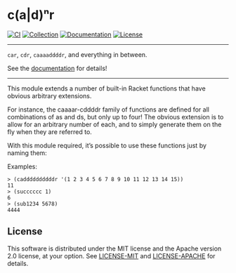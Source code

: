 # c(a|d)ⁿr

[![CI](https://github.com/eutro/cadnr/actions/workflows/ci.yml/badge.svg)](https://github.com/eutro/racket-raylib/actions/workflows/ci.yml)
[![Collection](https://img.shields.io/badge/dynamic/json?color=blueviolet&label=collection&query=%24.collection&url=https%3A%2F%2Fpkgs.racket-lang.org%2Fpkg%2Fcadnr.json)](https://pkgs.racket-lang.org/package/cadnr)
[![Documentation](https://img.shields.io/badge/docs-published-teal)](https://docs.racket-lang.org/cadnr/)
[![License](https://img.shields.io/badge/license-MIT%2FApache--2.0-blue)](#license)

---

`car`, `cdr`, `caaaaddddr`, and everything in between.

See the [documentation](https://docs.racket-lang.org/cadnr/index.html) for details!

---

This module extends a number of built-in Racket functions that have obvious arbitrary extensions.

For instance, the caaaar-cddddr family of functions are defined for all combinations of as and ds, but only up to four! The obvious extension is to allow for an arbitrary number of each, and to simply generate them on the fly when they are referred to.

With this module required, it’s possible to use these functions just by naming them:

Examples:

```racket
> (caddddddddddr '(1 2 3 4 5 6 7 8 9 10 11 12 13 14 15))
11
> (succcccc 1)
6
> (sub1234 5678)
4444
```

## License

This software is distributed under the MIT license and the Apache
version 2.0 license, at your option. See [LICENSE-MIT](LICENSE-MIT)
and [LICENSE-APACHE](LICENSE-APACHE) for details.
